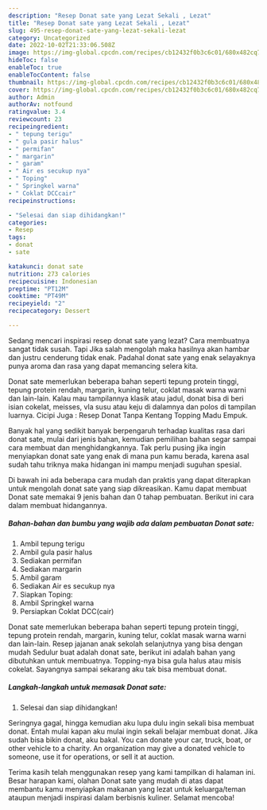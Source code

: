 ```yaml
---
description: "Resep Donat sate yang Lezat Sekali , Lezat"
title: "Resep Donat sate yang Lezat Sekali , Lezat"
slug: 495-resep-donat-sate-yang-lezat-sekali-lezat
category: Uncategorized
date: 2022-10-02T21:33:06.508Z
image: https://img-global.cpcdn.com/recipes/cb12432f0b3c6c01/680x482cq70/donat-sate-foto-resep-utama.jpg
hideToc: false
enableToc: true
enableTocContent: false
thumbnail: https://img-global.cpcdn.com/recipes/cb12432f0b3c6c01/680x482cq70/donat-sate-foto-resep-utama.jpg
cover: https://img-global.cpcdn.com/recipes/cb12432f0b3c6c01/680x482cq70/donat-sate-foto-resep-utama.jpg
author: Admin
authorAv: notfound
ratingvalue: 3.4
reviewcount: 23
recipeingredient:
- " tepung terigu"
- " gula pasir halus"
- " permifan"
- " margarin"
- " garam"
- " Air es secukup nya"
- " Toping"
- " Springkel warna"
- " Coklat DCCcair"
recipeinstructions:

- "Selesai dan siap dihidangkan!"
categories:
- Resep
tags:
- donat
- sate

katakunci: donat sate 
nutrition: 273 calories
recipecuisine: Indonesian
preptime: "PT12M"
cooktime: "PT49M"
recipeyield: "2"
recipecategory: Dessert

---
```



Sedang mencari inspirasi resep donat sate yang lezat? Cara membuatnya sangat tidak susah. Tapi Jika salah mengolah maka hasilnya akan hambar dan justru cenderung tidak enak. Padahal donat sate yang enak selayaknya punya aroma dan rasa yang dapat memancing selera kita.


Donat sate memerlukan beberapa bahan seperti tepung protein tinggi, tepung protein rendah, margarin, kuning telur, coklat masak warna warni dan lain-lain. Kalau mau tampilannya klasik atau jadul, donat bisa di beri isian cokelat, meisses, vla susu atau keju di dalamnya dan polos di tampilan luarnya. Cicipi Juga : Resep Donat Tanpa Kentang Topping Madu Empuk.

Banyak hal yang sedikit banyak berpengaruh terhadap kualitas rasa dari donat sate, mulai dari jenis bahan, kemudian pemilihan bahan segar sampai cara membuat dan menghidangkannya. Tak perlu pusing jika ingin menyiapkan donat sate yang enak di mana pun kamu berada, karena asal sudah tahu triknya maka hidangan ini mampu menjadi suguhan spesial.


Di bawah ini ada beberapa cara mudah dan praktis yang dapat diterapkan untuk mengolah donat sate yang siap dikreasikan. Kamu dapat membuat Donat sate memakai 9 jenis bahan dan 0 tahap pembuatan. Berikut ini cara dalam membuat hidangannya.

<!--inarticleads1-->

##### Bahan-bahan dan bumbu yang wajib ada dalam pembuatan Donat sate:

1. Ambil  tepung terigu
1. Ambil  gula pasir halus
1. Sediakan  permifan
1. Sediakan  margarin
1. Ambil  garam
1. Sediakan  Air es secukup nya
1. Siapkan  Toping:
1. Ambil  Springkel warna
1. Persiapkan  Coklat DCC(cair)


Donat sate memerlukan beberapa bahan seperti tepung protein tinggi, tepung protein rendah, margarin, kuning telur, coklat masak warna warni dan lain-lain. Resep jajanan anak sekolah selanjutnya yang bisa dengan mudah Sedulur buat adalah donat sate, berikut ini adalah bahan yang dibutuhkan untuk membuatnya. Topping-nya bisa gula halus atau misis cokelat. Sayangnya sampai sekarang aku tak bisa membuat donat. 

<!--inarticleads2-->

##### Langkah-langkah untuk memasak Donat sate:


1. Selesai dan siap dihidangkan!

Seringnya gagal, hingga kemudian aku lupa dulu ingin sekali bisa membuat donat. Entah mulai kapan aku mulai ingin sekali belajar membuat donat. Jika sudah bisa bikin donat, aku bakal. You can donate your car, truck, boat, or other vehicle to a charity. An organization may give a donated vehicle to someone, use it for operations, or sell it at auction. 

Terima kasih telah menggunakan resep yang kami tampilkan di halaman ini. Besar harapan kami, olahan Donat sate yang mudah di atas dapat membantu kamu menyiapkan makanan yang lezat untuk keluarga/teman ataupun menjadi inspirasi dalam berbisnis kuliner. Selamat mencoba!
